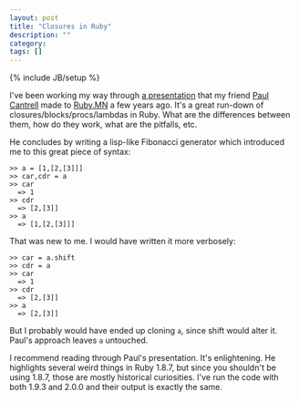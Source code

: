 ```yaml
---
layout: post
title: "Closures in Ruby"
description: ""
category: 
tags: []
---
```

{% include JB/setup %}

I've been working my way through [a presentation](http://innig.net/software/ruby/closures-in-ruby) that my friend [Paul Cantrell](https://github.com/pcantrell) made to [Ruby.MN](http://ruby.mn/) a few years ago. It's a great run-down of closures/blocks/procs/lambdas in Ruby. What are the differences between them, how do they work, what are the pitfalls, etc.

He concludes by writing a lisp-like Fibonacci generator which introduced
me to this great piece of syntax:

    >> a = [1,[2,[3]]]
    >> car,cdr = a
    >> car
      => 1
    >> cdr
      => [2,[3]]
    >> a
      => [1,[2,[3]]]

That was new to me. I would have written it more verbosely:

    >> car = a.shift
    >> cdr = a
    >> car
      => 1
    >> cdr
      => [2,[3]]
    >> a
      => [2,[3]]

But I probably would have ended up cloning `a`, since shift would alter
it. Paul's approach leaves `a` untouched.

I recommend reading through Paul's presentation. It's enlightening. He
highlights several weird things in Ruby 1.8.7, but since you shouldn't
be using 1.8.7, those are mostly historical curiosities. I've run the
code with both 1.9.3 and 2.0.0 and their output is exactly the same.
    
